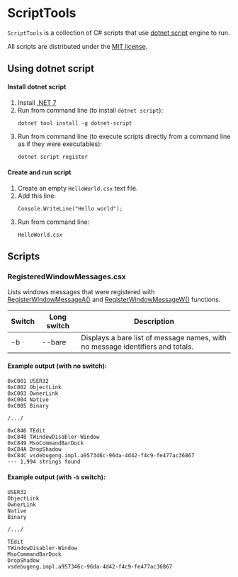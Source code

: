﻿# ScriptTools

`ScriptTools` is a collection of C# scripts that use [dotnet script](https://github.com/dotnet-script/dotnet-script) engine to run.

All scripts are distributed under the [MIT license](http://opensource.org/licenses/MIT).

## Using dotnet script

#### Install dotnet script

1. Install [.NET 7](https://dotnet.microsoft.com/en-us/download)
1. Run from command line (to install `dotnet script`):
    ```
    dotnet tool install -g dotnet-script
    ```
1. Run from command line (to execute scripts directly from a command line as if they were executables):
    ```
    dotnet script register
    ```

#### Create and run script

1. Create an empty `HelloWorld.csx` text file.
1. Add this line:
    ```
    Console.WriteLine("Hello world");
    ```
1. Run from command line:
    ```
    HelloWorld.csx
    ```

## Scripts

### RegisteredWindowMessages.csx

Lists windows messages that were registered with [RegisterWindowMessageA()](https://learn.microsoft.com/en-us/windows/win32/api/winuser/nf-winuser-registerwindowmessagea) and
[RegisterWindowMessageW()](https://learn.microsoft.com/en-us/windows/win32/api/winuser/nf-winuser-registerwindowmessagew) functions.

| Switch | Long switch                     | Description                                                                                                         |
| ------ | ------------------------------- | ------------------------------------------------------------------------------------------------------------------- |
| -b     | --bare                          | Displays a bare list of message names, with no message identifiers and totals.                                      |

#### Example output (with no switch):

```
0xC001 USER32
0xC002 ObjectLink
0xC003 OwnerLink
0xC004 Native
0xC005 Binary

/.../

0xC846 TEdit
0xC848 TWindowDisabler-Window
0xC849 MsoCommandBarDock
0xC84A DropShadow
0xC84C vsdebugeng.impl.a957346c-96da-4d42-f4c9-fe477ac36867
--- 1,994 strings found
```

#### Example output (with `-b` switch):

```
USER32
ObjectLink
OwnerLink
Native
Binary

/.../

TEdit
TWindowDisabler-Window
MsoCommandBarDock
DropShadow
vsdebugeng.impl.a957346c-96da-4d42-f4c9-fe477ac36867
```
